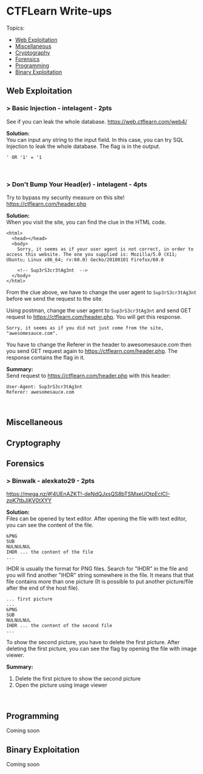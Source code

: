 # CTFLearn Write-ups

Topics:
- [Web Exploitation](#web-exploitation)
- [Miscellaneous](#miscellaneous)
- [Cryptography](#cryptography)
- [Forensics](#forensics)
- [Programming](#programming)
- [Binary Exploitation](#binary-exploitation)

## Web Exploitation
### > Basic Injection - intelagent - 2pts
See if you can leak the whole database. https://web.ctflearn.com/web4/

**Solution:**  
You can input any string to the input field. In this case, you can try SQL Injection to leak the whole database. The flag is in the output.

```
' OR '1' = '1
```
<br>

### > Don't Bump Your Head(er) - intelagent - 4pts
Try to bypass my security measure on this site! https://ctflearn.com/header.php

**Solution:**  
When you visit the site, you can find the clue in the HTML code.
```
<html>
  <head></head>
  <body>
    Sorry, it seems as if your user agent is not correct, in order to access this website. The one you supplied is: Mozilla/5.0 (X11; Ubuntu; Linux x86_64; rv:60.0) Gecko/20100101 Firefox/60.0
    
    <!-- Sup3rS3cr3tAg3nt  -->
  </body>
</html>
```

From the clue above, we have to change the user agent to `Sup3rS3cr3tAg3nt` before we send the request to the site.

Using postman, change the user agent to `Sup3rS3cr3tAg3nt` and send GET request to https://ctflearn.com/header.php. You will get this response. 

```
Sorry, it seems as if you did not just come from the site, "awesomesauce.com".
```

You have to change the Referer in the header to awesomesauce.com then you send GET request again to https://ctflearn.com/header.php. The response contains the flag in it.

**Summary:**  
Send request to https://ctflearn.com/header.php with this header:
```
User-Agent: Sup3rS3cr3tAg3nt
Referer: awesomesauce.com
```
<br>

## Miscellaneous


## Cryptography


## Forensics
### > Binwalk - alexkato29 - 2pts
https://mega.nz/#!4UEnAZKT!-deNdQJxsQS8bTSMxeUOtpEclCI-zpK7tbJiKV0tXYY

**Solution:**  
Files can be opened by text editor. After opening the file with text editor, you can see the content of the file.
```
‰PNG
SUB
NULNULNUL
IHDR ... the content of the file
...
```
IHDR is usually the format for PNG files. Search for "IHDR" in the file and you will find another "IHDR" string somewhere in the file. It means that that file contains more than one picture (It is possible to put another picture/file after the end of the host file).
```
... first picture
...
‰PNG
SUB
NULNULNUL
IHDR ... the content of the second file
...
```
To show the second picture, you have to delete the first picture. After deleting the first picture, you can see the flag by opening the file with image viewer.

**Summary:**  
1. Delete the first picture to show the second picture
2. Open the picture using image viewer
<br>

## Programming
Coming soon

## Binary Exploitation
Coming soon

